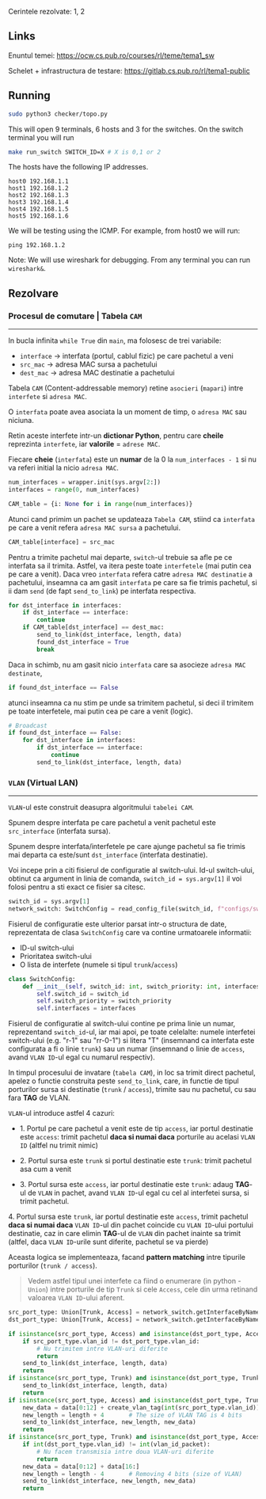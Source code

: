 Cerintele rezolvate: 1, 2


## Links

Enuntul temei: <https://ocw.cs.pub.ro/courses/rl/teme/tema1_sw>

Schelet + infrastructura de testare: <https://gitlab.cs.pub.ro/rl/tema1-public>


## Running

```bash
sudo python3 checker/topo.py
```

This will open 9 terminals, 6 hosts and 3 for the switches. On the switch terminal you will run 

```bash
make run_switch SWITCH_ID=X # X is 0,1 or 2
```

The hosts have the following IP addresses.
```
host0 192.168.1.1
host1 192.168.1.2
host2 192.168.1.3
host3 192.168.1.4
host4 192.168.1.5
host5 192.168.1.6
```

We will be testing using the ICMP. For example, from host0 we will run:

```
ping 192.168.1.2
```

Note: We will use wireshark for debugging. From any terminal you can run `wireshark&`.




## Rezolvare

### Procesul de comutare | Tabela `CAM`
---


In bucla infinita `while True` din `main`, ma folosesc de trei variabile:

- `interface` -> interfata (portul, cablul fizic) pe care pachetul a veni
- `src_mac` -> adresa MAC sursa a pachetului
- `dest_mac` -> adresa MAC destinatie a pachetului


Tabela `CAM` (Content-addressable memory) retine `asocieri` (`mapari`)
intre `interfete` si `adresa MAC`.

O `interfata` poate avea asociata la un moment de timp,
o `adresa MAC` sau niciuna.


Retin aceste interfete intr-un **dictionar Python**,
pentru care **cheile** reprezinta `interfete`,
iar **valorile** = `adrese MAC`.

Fiecare **cheie** (`interfata`) este un **numar**
de la 0 la `num_interfaces - 1` si
nu va referi initial la nicio `adresa MAC`.


```python 3
num_interfaces = wrapper.init(sys.argv[2:])
interfaces = range(0, num_interfaces)

CAM_table = {i: None for i in range(num_interfaces)}
```


Atunci cand primim un pachet se updateaza `Tabela CAM`,
stiind ca `interfata` pe care a venit refera `adresa MAC sursa` a pachetului.



```python 3
CAM_table[interface] = src_mac
```


Pentru a trimite pachetul mai departe, `switch`-ul trebuie sa afle pe ce interfata sa il trimita.
Astfel, va itera peste toate `interfetele` (mai putin cea pe care a venit).
Daca vreo `interfata` refera catre `adresa MAC destinatie` a pachetului,
inseamna ca am gasit `interfata` pe care sa fie trimis pachetul,
si ii dam `send` (de fapt `send_to_link`) pe interfata respectiva.


```python 3
for dst_interface in interfaces:
    if dst_interface == interface:
        continue
    if CAM_table[dst_interface] == dest_mac:
        send_to_link(dst_interface, length, data)
        found_dst_interface = True
        break
```


Daca in schimb, nu am gasit nicio `interfata` care sa asocieze `adresa MAC destinate`,
```python 3
if found_dst_interface == False
```
atunci inseamna ca nu stim pe unde sa trimitem pachetul,
si deci il trimitem pe toate interfetele, mai putin cea pe care a venit (logic).


```python 3
# Broadcast
if found_dst_interface == False:
    for dst_interface in interfaces:
        if dst_interface == interface:
            continue
        send_to_link(dst_interface, length, data)
```





### `VLAN` (Virtual LAN)
---


`VLAN`-ul este construit deasupra algoritmului `tabelei CAM`.

Spunem despre interfata pe care pachetul a venit pachetul este `src_interface` (interfata sursa).


Spunem despre interfata/interfetele pe care ajunge pachetul sa fie trimis mai departa ca este/sunt `dst_interface` (interfata destinatie).

Voi incepe prin a citi fisierul de configuratie al switch-ului.
Id-ul switch-ului, obtinut ca argument in linia de comanda, `switch_id = sys.argv[1]`
il voi folosi pentru a sti exact ce fisier sa citesc.

```python
switch_id = sys.argv[1]
network_switch: SwitchConfig = read_config_file(switch_id, f"configs/switch{switch_id}.cfg")
```


Fisierul de configuratie este ulterior parsat intr-o structura de date,
reprezentata de clasa `SwitchConfig`
care va contine urmatoarele informatii:
- ID-ul switch-ului
- Prioritatea switch-ului
- O lista de interfete (numele si tipul `trunk`/`access`)


```python
class SwitchConfig:
    def __init__(self, switch_id: int, switch_priority: int, interfaces: List[SwitchInterface]):
        self.switch_id = switch_id
        self.switch_priority = switch_priority
        self.interfaces = interfaces
```


Fisierul de configuratie al switch-ului
contine pe prima linie un numar, reprezentand `switch_id`-ul,
iar mai apoi, pe toate celelalte:
numele interfetei switch-ului (e.g. "r-1" sau "rr-0-1")
si litera "T" (insemnand ca interfata este configurata a fi o linie `trunk`)
sau un numar (insemnand o linie de `access`, avand `VLAN ID`-ul egal cu numarul respectiv).




In timpul procesului de invatare (`tabela CAM`),
in loc sa trimit direct pachetul,
apelez o functie construita peste `send_to_link`, care,
in functie de tipul porturilor sursa si destinatie (`trunk` / `access`),
trimite sau nu pachetul, cu sau fara **TAG** de VLAN.


`VLAN`-ul introduce astfel 4 cazuri:

- 1\. Portul pe care pachetul a venit este de tip `access`, iar portul destinatie este `access`:
trimit pachetul **daca si numai daca** porturile au acelasi `VLAN ID`
(altfel nu trimit nimic)

- 2\. Portul sursa este `trunk` si portul destinatie este `trunk`:
trimit pachetul asa cum a venit

- 3\. Portul sursa este `access`, iar portul destinatie este `trunk`:
adaug **TAG**-ul de `VLAN` in pachet,
avand `VLAN ID`-ul egal cu cel al interfetei sursa,
si trimit pachetul.


4\. Portul sursa este `trunk`, iar portul destinatie este `access`,
trimit pachetul **daca si numai daca**
`VLAN ID`-ul din pachet coincide cu `VLAN ID`-ului portului destinatie,
caz in care elimin **TAG**-ul de `VLAN` din pachet inainte sa trimit
(altfel, daca `VLAN ID`-urile sunt diferite, pachetul se va pierde)


Aceasta logica se implementeaza, facand **pattern matching** intre tipurile porturilor (`trunk / access`).

> Vedem astfel tipul unei interfete ca fiind o enumerare
> (in python - `Union`) intre porturile de tip `Trunk`
> si cele `Access`, cele din urma retinand valoarea `VLAN ID`-ului aferent.


```python
src_port_type: Union[Trunk, Access] = network_switch.getInterfaceByName(src_name)
dst_port_type: Union[Trunk, Access] = network_switch.getInterfaceByName(dst_name)

if isinstance(src_port_type, Access) and isinstance(dst_port_type, Access):
    if src_port_type.vlan_id != dst_port_type.vlan_id:
        # Nu trimitem intre VLAN-uri diferite
        return
    send_to_link(dst_interface, length, data)
    return
if isinstance(src_port_type, Trunk) and isinstance(dst_port_type, Trunk):
    send_to_link(dst_interface, length, data)
    return
if isinstance(src_port_type, Access) and isinstance(dst_port_type, Trunk):
    new_data = data[0:12] + create_vlan_tag(int(src_port_type.vlan_id)) + data[12:]
    new_length = length + 4       # The size of VLAN TAG is 4 bits
    send_to_link(dst_interface, new_length, new_data)
    return
if isinstance(src_port_type, Trunk) and isinstance(dst_port_type, Access):
    if int(dst_port_type.vlan_id) != int(vlan_id_packet):
        # Nu facem transmisia intre doua VLAN-uri diferite
        return
    new_data = data[0:12] + data[16:]
    new_length = length - 4       # Removing 4 bits (size of VLAN)
    send_to_link(dst_interface, new_length, new_data)
    return
```